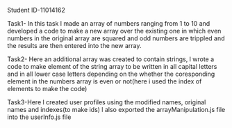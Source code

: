 Student ID-11014162

Task1- In this task l made an array of numbers ranging from 1 to 10 and developed a code to make a new array over the 
existing one in which even numbers in the original array are squared and odd numbers are trippled and the results are then entered into the new array.

Task2- Here an additional array was created to contain strings, l wrote a code to make  element of the string array to be written in all capital letters
and in all lower case letters depending on the whether the coresponding element in the numbers array is even or not(here i used the index of elements to make the code)

Task3-Here l created user profiles using the modified names, original names and indexes(to make ids) l also exported the arrayManipulation.js file into the userInfo.js file
